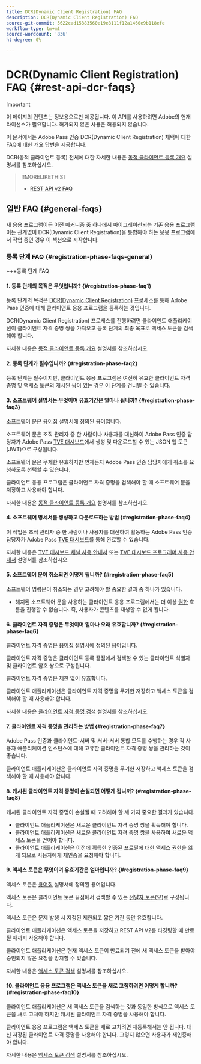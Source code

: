 ```yaml
---
title: DCR(Dynamic Client Registration) FAQ
description: DCR(Dynamic Client Registration) FAQ
source-git-commit: 5622cad15383560e19e8111f12a1460e9b118efe
workflow-type: tm+mt
source-wordcount: '836'
ht-degree: 0%

---
```


# DCR(Dynamic Client Registration) FAQ {#rest-api-dcr-faqs}

>[!IMPORTANT]
>
> 이 페이지의 컨텐츠는 정보용으로만 제공됩니다. 이 API를 사용하려면 Adobe의 현재 라이선스가 필요합니다. 허가되지 않은 사용은 허용되지 않습니다.

이 문서에서는 Adobe Pass 인증 DCR(Dynamic Client Registration) 채택에 대한 FAQ에 대한 개요 답변을 제공합니다.

DCR(동적 클라이언트 등록) 전체에 대한 자세한 내용은 [동적 클라이언트 등록 개요](/help/authentication/integration-guide-programmers/rest-apis/rest-api-dcr/dynamic-client-registration-overview.md) 설명서를 참조하십시오.

>[!MORELIKETHIS]
>
> * [REST API v2 FAQ](/help/authentication/integration-guide-programmers/rest-apis/rest-api-v2/rest-api-v2-faqs.md)

## 일반 FAQ {#general-faqs}

새 응용 프로그램이든 이전 메커니즘 중 하나에서 마이그레이션되는 기존 응용 프로그램이든 관계없이 DCR(Dynamic Client Registration)을 통합해야 하는 응용 프로그램에서 작업 중인 경우 이 섹션으로 시작합니다.

### 등록 단계 FAQ {#registration-phase-faqs-general}

+++등록 단계 FAQ

#### 1. 등록 단계의 목적은 무엇입니까? {#registration-phase-faq1}

등록 단계의 목적은 [DCR(Dynamic Client Registration)](/help/authentication/integration-guide-programmers/rest-apis/rest-api-v2/rest-api-v2-glossary.md#dcr) 프로세스를 통해 Adobe Pass 인증에 대해 클라이언트 응용 프로그램을 등록하는 것입니다.

DCR(Dynamic Client Registration) 프로세스를 진행하려면 클라이언트 애플리케이션이 클라이언트 자격 증명 쌍을 가져오고 등록 단계의 최종 목표로 액세스 토큰을 검색해야 합니다.

자세한 내용은 [동적 클라이언트 등록 개요](/help/authentication/integration-guide-programmers/rest-apis/rest-api-dcr/dynamic-client-registration-overview.md) 설명서를 참조하십시오.

#### 2. 등록 단계가 필수입니까? {#registration-phase-faq2}

등록 단계는 필수이지만, 클라이언트 응용 프로그램은 여전히 유효한 클라이언트 자격 증명 및 액세스 토큰의 캐시된 쌍이 있는 경우 이 단계를 건너뛸 수 있습니다.

#### 3. 소프트웨어 설명서는 무엇이며 유효기간은 얼마나 됩니까? {#registration-phase-faq3}

소프트웨어 문은 [용어집](/help/authentication/integration-guide-programmers/rest-apis/rest-api-v2/rest-api-v2-glossary.md#software-statement) 설명서에 정의된 용어입니다.

소프트웨어 문은 조직 관리자 중 한 사람이나 사용자를 대신하여 Adobe Pass 인증 담당자가 Adobe Pass [TVE 대시보드](/help/authentication/integration-guide-programmers/rest-apis/rest-api-v2/rest-api-v2-glossary.md#tve-dashboard)에서 생성 및 다운로드할 수 있는 JSON 웹 토큰(JWT)으로 구성됩니다.

소프트웨어 문은 무제한 유효하지만 언제든지 Adobe Pass 인증 담당자에게 취소를 요청하도록 선택할 수 있습니다.

클라이언트 응용 프로그램은 클라이언트 자격 증명을 검색해야 할 때 소프트웨어 문을 저장하고 사용해야 합니다.

자세한 내용은 [동적 클라이언트 등록 개요](/help/authentication/integration-guide-programmers/rest-apis/rest-api-dcr/dynamic-client-registration-overview.md) 설명서를 참조하십시오.

#### 4. 소프트웨어 명세서를 생성하고 다운로드하는 방법 {#registration-phase-faq4}

이 작업은 조직 관리자 중 한 사람이나 사용자를 대신하여 활동하는 Adobe Pass 인증 담당자가 Adobe Pass [TVE 대시보드](/help/authentication/integration-guide-programmers/rest-apis/rest-api-v2/rest-api-v2-glossary.md#tve-dashboard)를 통해 완료할 수 있습니다.

자세한 내용은 [TVE 대시보드 채널 사용 안내서](/help/authentication/user-guide-tve-dashboard/tve-dashboard-channels.md#registered-applications) 또는 [TVE 대시보드 프로그래머 사용 안내서](/help/authentication/user-guide-tve-dashboard/tve-dashboard-programmers.md#registered-applications) 설명서를 참조하십시오.

#### 5. 소프트웨어 문이 취소되면 어떻게 됩니까? {#registration-phase-faq5}

소프트웨어 명령문이 취소되는 경우 고려해야 할 중요한 결과 중 하나가 있습니다.

* 해지된 소프트웨어 문을 사용하는 클라이언트 응용 프로그램에서는 더 이상 [권한](/help/authentication/integration-guide-programmers/rest-apis/rest-api-v2/rest-api-v2-glossary.md#entitlement) 흐름을 진행할 수 없습니다. 즉, 사용자가 콘텐츠를 재생할 수 없게 됩니다.

#### 6. 클라이언트 자격 증명은 무엇이며 얼마나 오래 유효합니까? {#registration-phase-faq6}

클라이언트 자격 증명은 [용어집](/help/authentication/integration-guide-programmers/rest-apis/rest-api-v2/rest-api-v2-glossary.md#client-credentials) 설명서에 정의된 용어입니다.

클라이언트 자격 증명은 클라이언트 등록 끝점에서 검색할 수 있는 클라이언트 식별자 및 클라이언트 암호 쌍으로 구성됩니다.

클라이언트 자격 증명은 제한 없이 유효합니다.

클라이언트 애플리케이션은 클라이언트 자격 증명을 무기한 저장하고 액세스 토큰을 검색해야 할 때 사용해야 합니다.

자세한 내용은 [클라이언트 자격 증명 검색](/help/authentication/integration-guide-programmers/rest-apis/rest-api-dcr/apis/dynamic-client-registration-apis-retrieve-client-credentials.md) 설명서를 참조하십시오.

#### 7. 클라이언트 자격 증명을 관리하는 방법 {#registration-phase-faq7}

Adobe Pass 인증과 클라이언트-서버 및 서버-서버 통합 모두를 수행하는 경우 각 사용자 애플리케이션 인스턴스에 대해 고유한 클라이언트 자격 증명 쌍을 관리하는 것이 좋습니다.

클라이언트 애플리케이션은 클라이언트 자격 증명을 무기한 저장하고 액세스 토큰을 검색해야 할 때 사용해야 합니다.

#### 8. 캐시된 클라이언트 자격 증명이 손실되면 어떻게 됩니까? {#registration-phase-faq8}

캐시된 클라이언트 자격 증명이 손실될 때 고려해야 할 세 가지 중요한 결과가 있습니다.

* 클라이언트 애플리케이션은 새로운 클라이언트 자격 증명 쌍을 획득해야 합니다.
* 클라이언트 애플리케이션은 새로운 클라이언트 자격 증명 쌍을 사용하여 새로운 액세스 토큰을 얻어야 합니다.
* 클라이언트 애플리케이션은 이전에 획득한 인증된 프로필에 대한 액세스 권한을 잃게 되므로 사용자에게 재인증을 요청해야 합니다.

#### 9. 액세스 토큰은 무엇이며 유효기간은 얼마입니까? {#registration-phase-faq9}

액세스 토큰은 [용어집](/help/authentication/integration-guide-programmers/rest-apis/rest-api-v2/rest-api-v2-glossary.md#access-token) 설명서에 정의된 용어입니다.

액세스 토큰은 클라이언트 토큰 끝점에서 검색할 수 있는 [전달자 토큰](/help/authentication/integration-guide-programmers/rest-apis/rest-api-v2/appendix/headers/rest-api-v2-appendix-headers-authorization.md)(으)로 구성됩니다.

액세스 토큰은 문제 발생 시 지정된 제한되고 짧은 기간 동안 유효합니다.

클라이언트 애플리케이션은 액세스 토큰을 저장하고 REST API V2를 타깃팅할 때 만료될 때까지 사용해야 합니다.

클라이언트 애플리케이션은 현재 액세스 토큰이 만료되기 전에 새 액세스 토큰을 받아야 승인되지 않은 요청을 방지할 수 있습니다.

자세한 내용은 [액세스 토큰 검색](/help/authentication/integration-guide-programmers/rest-apis/rest-api-dcr/apis/dynamic-client-registration-apis-retrieve-access-token.md) 설명서를 참조하십시오.

#### 10. 클라이언트 응용 프로그램은 액세스 토큰을 새로 고침하려면 어떻게 합니까? {#registration-phase-faq10}

클라이언트 애플리케이션은 새 액세스 토큰을 검색하는 것과 동일한 방식으로 액세스 토큰을 새로 고쳐야 하지만 캐시된 클라이언트 자격 증명을 사용해야 합니다.

클라이언트 응용 프로그램은 액세스 토큰을 새로 고치려면 재등록해서는 안 됩니다. 대신 저장된 클라이언트 자격 증명을 사용해야 합니다. 그렇지 않으면 사용자가 재인증해야 합니다.

자세한 내용은 [액세스 토큰 검색](/help/authentication/integration-guide-programmers/rest-apis/rest-api-dcr/apis/dynamic-client-registration-apis-retrieve-access-token.md) 설명서를 참조하십시오.
